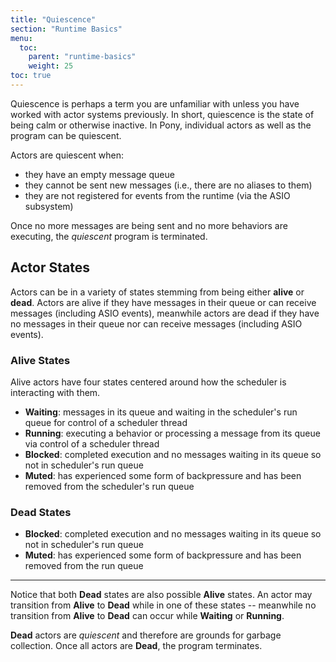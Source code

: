 ```yaml
---
title: "Quiescence"
section: "Runtime Basics"
menu:
  toc:
    parent: "runtime-basics"
    weight: 25
toc: true
---
```


Quiescence is perhaps a term you are unfamiliar with unless you have worked with actor systems previously. In short, quiescence is the state of being calm or otherwise inactive. In Pony, individual actors as well as the program can be quiescent.

Actors are quiescent when:

+ they have an empty message queue
+ they cannot be sent new messages (i.e., there are no aliases to them)
+ they are not registered for events from the runtime (via the ASIO subsystem)

Once no more messages are being sent and no more behaviors are executing, the *quiescent* program is terminated.

## Actor States

Actors can be in a variety of states stemming from being either **alive** or **dead**. Actors are alive if they have messages in their queue or can receive messages (including ASIO events), meanwhile actors are dead if they have no messages in their queue nor can receive messages (including ASIO events).

### Alive States

Alive actors have four states centered around how the scheduler is interacting with them.

+ **Waiting**: messages in its queue and waiting in the scheduler's run queue for control of a scheduler thread
+ **Running**: executing a behavior or processing a message from its queue via control of a scheduler thread
+ **Blocked**: completed execution and no messages waiting in its queue so not in scheduler's run queue
+ **Muted**: has experienced some form of backpressure and has been removed from the scheduler's run queue

### Dead States

+ **Blocked**: completed execution and no messages waiting in its queue so not in scheduler's run queue
+ **Muted**: has experienced some form of backpressure and has been removed from the run queue

---

Notice that both **Dead** states are also possible **Alive** states. An actor may transition from **Alive** to **Dead** while in one of these states -- meanwhile no transition from **Alive** to **Dead** can occur while **Waiting** or **Running**.

**Dead** actors are *quiescent* and therefore are grounds for garbage collection. Once all actors are **Dead**, the program terminates.
